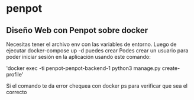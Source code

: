 # penpot
## Diseño Web con Penpot sobre docker
Necesitas tener el archivo env con las variables de entorno.
Luego de ejecutar docker-compose up -d puedes crear
Podes crear un usuario para poder iniciar sesión en la aplicación usando este comando: 

'docker exec -ti penpot-penpot-backend-1 python3 manage.py create-profile'

Si el comando te da error chequea con docker ps para verificar que sea el correcto
